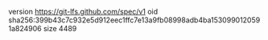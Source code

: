 version https://git-lfs.github.com/spec/v1
oid sha256:399b43c7c932e5d912eec1ffc7e13a9fb08998adb4ba1530990120591a824906
size 4489
